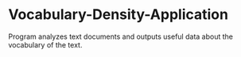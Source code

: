 # Vocabulary-Density-Application
Program analyzes text documents and outputs useful data about the vocabulary of the text.
